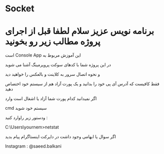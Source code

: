 # Socket
# برنامه نویس عزیز سلام لطفا قبل از اجرای پروژه مطالب زیر رو بخونید
است Console App این آموزش مربوط به

در این پروژه شما با کدهای سوکت پروپرمینگ آشنا می شوید

و نحوه اتصال سرور به کلاینت و بالعکس را خواهید دید

فقط کافیست که آدرس آی پی خود را بدانید و یک پورت آزاد هم از سیستم خود اختصاص دهید

اگر نمیدانید کدام پورت شما آزاد یا اشغال است وارد 

cmd 
سیستم خود شوید

ودستور زیر راوارد کنید :

C:\Users\yournem>netstat

اگر سوال یا ابهامی وجود داشت در دایرکت اینستاگرام پیام بدید

Instagram : @saeed.balkani
